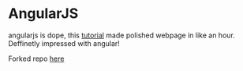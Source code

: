 # AngularJS
angularjs is dope, this [tutorial](https://docs.angularjs.org/tutorial) made polished webpage in like an hour. Deffinetly impressed with angular!


Forked repo [here](https://github.com/notaturkey/angular-phonecat)
